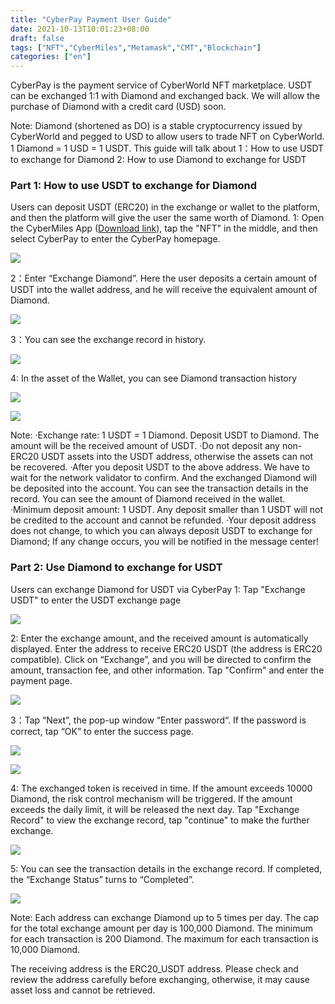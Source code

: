 ```yaml
---
title: "CyberPay Payment User Guide"
date: 2021-10-13T10:01:23+08:00
draft: false
tags: ["NFT","CyberMiles","Metamask","CMT","Blockchain"] 
categories: ["en"] 
---
```


CyberPay is the payment service of CyberWorld NFT marketplace. USDT can be exchanged 1:1 with Diamond and exchanged back. We will allow the purchase of Diamond with a credit card (USD) soon.

Note: Diamond (shortened as DO) is a stable cryptocurrency issued by CyberWorld and pegged to USD to allow users to trade NFT on CyberWorld. 1 Diamond = 1 USD = 1 USDT. This guide will talk about
1：How to use USDT to exchange for Diamond
2:  How to use Diamond to exchange for USDT


### **Part 1: How to use USDT to exchange for Diamond**

Users can deposit USDT (ERC20) in the exchange or wallet to the platform, and then the platform will give the user the same worth of Diamond.
1: Open the CyberMiles App ([Download link](https://app.cybermiles.io/)), tap the "NFT" in the middle, and then select CyberPay to enter the CyberPay homepage.

![](/images/20211013-Tutorial3-01.png)

2：Enter “Exchange Diamond”. Here the user deposits a certain amount of USDT into the wallet address, and he will receive the equivalent amount of Diamond.

![](/images/20211013-Tutorial3-02.png)

3：You can see the exchange record in history.

![](/images/20211013-Tutorial3-03.png)

4: In the asset of the Wallet, you can see Diamond transaction history

![](/images/20211013-Tutorial3-04.png)

![](/images/20211013-Tutorial3-05.png)

Note:
·Exchange rate: 1 USDT = 1 Diamond. Deposit USDT to Diamond. The amount will be the received amount of USDT. 
·Do not deposit any non-ERC20 USDT assets into the USDT address, otherwise the assets can not be recovered.
·After you deposit USDT to the above address. We have to wait for the network validator to confirm. And the exchanged Diamond will be deposited into the account. You can see the transaction details in the record. You can see the amount of Diamond received in the wallet.
·Minimum deposit amount: 1 USDT. Any deposit smaller than 1 USDT will not be credited to the account and cannot be refunded.
·Your deposit address does not change, to which you can always deposit USDT to exchange for Diamond; If any change occurs, you will be notified in the message center!

### **Part 2: Use Diamond to exchange for USDT**

Users can exchange Diamond for USDT via CyberPay
1: Tap "Exchange USDT" to enter the USDT exchange page

![](/images/20211013-Tutorial3-06.png)

 2: Enter the exchange amount, and the received amount is automatically displayed. Enter the address to receive ERC20 USDT (the address is ERC20 compatible). Click on “Exchange”, and you will be directed to confirm the amount, transaction fee, and other information. Tap "Confirm" and enter the payment page.
 
![](/images/20211013-Tutorial3-07.png)

 3：Tap “Next”, the pop-up window  “Enter password“. If the password is correct, tap “OK” to enter the success page.
 
![](/images/20211013-Tutorial3-08.png)

![](/images/20211013-Tutorial3-09.png)

4: The exchanged token is received in time. If the amount exceeds 10000 Diamond, the risk control mechanism will be triggered. If the amount exceeds the daily limit, it will be released the next day.
Tap "Exchange Record" to view the exchange record, tap "continue" to make the further exchange.

![](/images/20211013-Tutorial3-10.png)

5: You can see the transaction details in the exchange record. If completed, the “Exchange Status” turns to “Completed”.

![](/images/20211013-Tutorial3-11.png)

Note:
Each address can exchange Diamond up to 5 times per day. The cap for the total exchange amount per day is 100,000 Diamond. The minimum for each transaction is 200 Diamond. The maximum for each transaction is 10,000 Diamond.

The receiving address is the ERC20_USDT address. Please check and review the address carefully before exchanging, otherwise, it may cause asset loss and cannot be retrieved.
